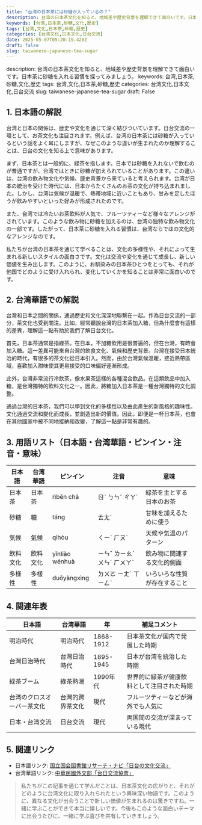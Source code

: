 ```yaml
---
title: "台湾の日本茶には砂糖が入っているの？"
description: 台湾の日本茶文化を知ると、地域差や歴史背景を理解できて面白いです。日本茶に砂糖を入れる習慣を探ってみましょう。
keywords: [台湾,日本茶,砂糖,文化,歴史]
tags: [台湾,文化,日本茶,砂糖,歴史]
categories: [台湾文化,日本文化,日台交流]
date: 2025-05-07T05:20:19.420Z
draft: false
slug: taiwanese-japanese-tea-sugar
---
```


description: 台湾の日本茶文化を知ると、地域差や歴史背景を理解できて面白いです。日本茶に砂糖を入れる習慣を探ってみましょう。
keywords: 台湾,日本茶,砂糖,文化,歴史
tags: 台湾,文化,日本茶,砂糖,歴史
categories: 台湾文化,日本文化,日台交流
slug: taiwanese-japanese-tea-sugar
draft: False

## 1. 日本語の解説

台湾と日本の関係は、歴史や文化を通じて深く結びついています。日台交流の一環として、お茶文化も注目されます。例えば、台湾の日本茶には砂糖が入っているという話をよく耳にしますが、なぜこのような違いが生まれたのか理解することは、日台の文化を知る上で意味があります。

まず、日本茶とは一般的に、緑茶を指します。日本では砂糖を入れないで飲むのが普通ですが、台湾ではときに砂糖が加えられていることがあります。この違いは、台湾の飲み物文化や気候、歴史背景から来ていると考えられます。台湾が日本の統治を受けた時代には、日本からたくさんのお茶の文化が持ち込まれました。しかし、台湾は気候が温暖で、熱帯地域に近いこともあり、甘みを足したほうが飲みやすいといった好みが形成されたのです。

また、台湾では冷たいお茶飲料が人気で、フルーツティーなど様々なアレンジがされています。このような飲み物に砂糖を加えるのは、台湾の独特な飲み物文化の一部です。したがって、日本茶に砂糖を入れる習慣は、台湾ならではの文化的なアレンジなのです。

私たちが台湾の日本茶を通じて学べることは、文化の多様性や、それによって生まれる新しいスタイルの面白さです。文化は交流や変化を通じて成長し、新しい価値を生み出します。このように、お馴染みの日本茶ひとつをとっても、それが他国でどのように受け入れられ、変化していくかを知ることは非常に面白いのです。

## 2. 台湾華語での解説

台灣和日本之間的關係，通過歷史和文化深深地聯繫在一起。作為日台交流的一部分，茶文化也受到關注。比如，經常聽說台灣的日本茶加入糖，但為什麼會有這樣的差異，理解這一點有助於我們了解日台文化。

首先，日本茶通常是指綠茶。在日本，不加糖飲用是很普遍的，但在台灣，有時會加入糖。這一差異可能來自台灣的飲食文化、氣候和歷史背景。台灣在接受日本統治的時代，有很多的茶文化從日本引入。然而，由於台灣氣候溫暖，接近熱帶區域，喜歡加入甜味使其更易接受的口味偏好逐漸形成。

此外，台灣非常流行冷飲茶，像水果茶這樣的各種混合飲品。在這類飲品中加入糖，是台灣獨特的飲料文化之一。因此，將糖加入日本茶是一種台灣獨特的文化調整。

通過台灣的日本茶，我們可以學到文化的多樣性以及由此產生的新風格的趣味性。文化通過交流和變化而成長，並創造出新的價值。因此，即便是一杯日本茶，也會在其他國家中被不同地接納和改變，了解這一點是非常有趣的。

## 3. 用語リスト（日本語・台湾華語・ピンイン・注音・意味）

| 日本語   | 台湾華語   | ピンイン   | 注音   | 意味                     |
|--------|--------|---------|------|------------------------|
| 日本茶   | 日本茶   | rìběn chá | ㄖˋ ㄅㄣˇ ㄔㄚˊ | 緑茶を主とする日本のお茶       |
| 砂糖     | 糖     | táng    | ㄊㄤˊ | 甘味を加えるために使う   |
| 気候     | 氣候   | qìhòu   | ㄑㄧˋ ㄏㄡˋ | 天候や気温のパターン      |
| 飲料文化 | 飲料文化 | yǐnliào wénhuà | ㄧㄣˇ ㄌㄧㄠˋ ㄨㄣˊ ㄏㄨㄚˋ | 飲み物に関連する文化的側面   |
| 多様性   | 多樣性   | duōyàngxìng | ㄉㄨㄛ ㄧㄤˋ ㄒㄧㄥˋ | いろいろな性質が存在すること |

## 4. 関連年表

| 日本語          | 台湾華語        | 年     | 補足コメント                       |
|--------------|-------------|------|------------------------------|
| 明治時代       | 明治時代      | 1868-1912 | 日本茶文化が国内で発展した時期    |
| 台灣日治時代   | 台灣日治時代  | 1895-1945 | 日本が台湾を統治した時期         |
| 緑茶ブーム     | 綠茶熱潮      | 1990年代  | 世界的に緑茶が健康飲料として注目された時期 |
| 台湾のクロスオーバー茶文化 | 台灣的跨界茶文化 | 現代    | フルーツティーなどが海外でも人気に    |
| 日本・台湾交流   | 日台交流      | 現代    | 両国間の交流が深まっている現代       |

## 5. 関連リンク

- 日本語リンク: [国立国会図書館リサーチ・ナビ「日台の文化交流」](https://rnavi.ndl.go.jp/research_guide/entry/japan-taiwan.html)
- 台湾華語リンク: [中華民國外交部「台日交流協會」](https://www.tokyomofa.gov.tw/)

> 私たちがこの記事を通じて学んだことは、日本茶文化の広がりと、それがどのように台湾文化に取り入れられたという興味深い物語です。このように、異なる文化が出会うことで新しい価値が生まれるのは驚きですね。一緒に学ぶことができて本当に嬉しいです。今後もこのような面白いテーマに出会うたびに、一緒に学ぶ喜びを共有していきましょう。